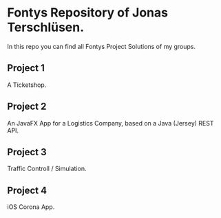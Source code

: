 # Fontys Repository of Jonas Terschlüsen.
In this repo you can find all Fontys Project Solutions of my groups.

## Project 1
A Ticketshop.

## Project 2
An JavaFX App for a Logistics Company, based on a Java (Jersey) REST API.

## Project 3
Traffic Controll / Simulation.

## Project 4
iOS Corona App.
